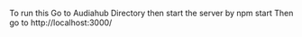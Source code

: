 To run this
Go to Audiahub Directory then start the server by npm start 
Then go to http://localhost:3000/
